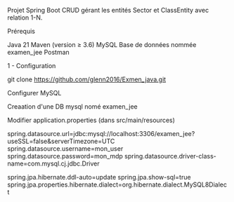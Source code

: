 Projet Spring Boot CRUD gérant les entités Sector et ClassEntity avec relation 1-N.

Prérequis

Java 21
Maven (version ≥ 3.6)
MySQL 
  Base de données nommée examen_jee
Postman 

1 - Configuration

git clone  https://github.com/glenn2016/Exmen_java.git


Configurer MySQL

Creaation d'une DB mysql nomé examen_jee


Modifier application.properties (dans src/main/resources)

spring.datasource.url=jdbc:mysql://localhost:3306/examen_jee?useSSL=false&serverTimezone=UTC
spring.datasource.username=mon_user
spring.datasource.password=mon_mdp
spring.datasource.driver-class-name=com.mysql.cj.jdbc.Driver

spring.jpa.hibernate.ddl-auto=update
spring.jpa.show-sql=true
spring.jpa.properties.hibernate.dialect=org.hibernate.dialect.MySQL8Dialect
